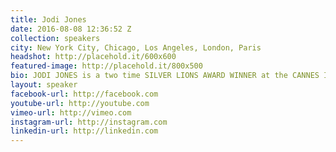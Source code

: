 ```yaml
---
title: Jodi Jones
date: 2016-08-08 12:36:52 Z
collection: speakers
city: New York City, Chicago, Los Angeles, London, Paris
headshot: http://placehold.it/600x600
featured-image: http://placehold.it/800x500
bio: JODI JONES is a two time SILVER LIONS AWARD WINNER at the CANNES INTERNATIONAL FESTIVAL of CREATIVITY for 2015 and the founder of Jodi Jones Studio, a visionary studio that specializes in Creative Direction, Photography, Motion, Branding, Consulting and Marketing. Jodi helps companies like AKQA, McCann, Kenneth Cole, Bullett Media, NY Observer Media, and Art Not War communicate their messages. Jodi’s photographs have appeared in Vogue, Vanity Fair, Cosmopolitan, Time Magazine and countless others. The TV Show “Women on Top” did a full episode on her life as a photographer. The TV show is about women who have achieved success in male dominated industries. Jodi is now traveling the world inspiring and speaking at seminars and workshops on creativity, entrepreneurship, and photography. Jodi is represented by ZUMA PRESS MULTIMEDIA. Moby says “Jodi kicks ass.”
layout: speaker
facebook-url: http://facebook.com
youtube-url: http://youtube.com
vimeo-url: http://vimeo.com
instagram-url: http://instagram.com
linkedin-url: http://linkedin.com
---
```

